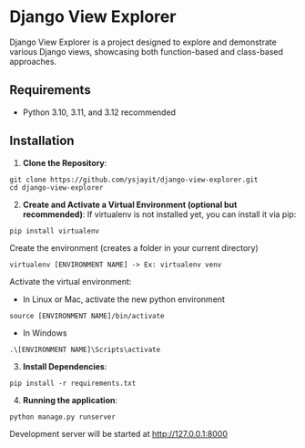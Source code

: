# Django View Explorer

Django View Explorer is a project designed to explore and demonstrate various Django views, showcasing both function-based and class-based approaches.

## Requirements

- Python 3.10, 3.11, and 3.12 recommended

## Installation

1. **Clone the Repository**:
```shell
git clone https://github.com/ysjayit/django-view-explorer.git
cd django-view-explorer
```
2. **Create and Activate a Virtual Environment (optional but recommended)**:
If virtualenv is not installed yet, you can install it via pip:
```shell
pip install virtualenv
```
Create the environment (creates a folder in your current directory)
```shell
virtualenv [ENVIRONMENT NAME] -> Ex: virtualenv venv
```
Activate the virtual environment:
- In Linux or Mac, activate the new python environment
```shell
source [ENVIRONMENT NAME]/bin/activate
```
- In Windows
```shell
.\[ENVIRONMENT NAME]\Scripts\activate
```
3. **Install Dependencies**:
```shell
pip install -r requirements.txt
```
4. **Running the application**:
```shell
python manage.py runserver
```
Development server will be started at http://127.0.0.1:8000
